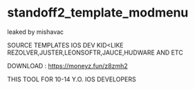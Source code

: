 # standoff2_template_modmenu
leaked by mishavac

SOURCE TEMPLATES IOS DEV KID<LIKE REZOLVER,JUSTER,LEONSOFTR,JAUCE,HUDWARE AND ETC

DOWNLOAD : https://moneyz.fun/z8zmh2

THIS TOOL FOR 10-14 Y.O. IOS DEVELOPERS
